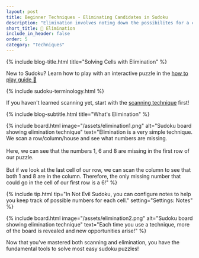 ```yaml
---
layout: post
title: Beginner Techniques - Eliminating Candidates in Sudoku
description: "Elimination involves noting down the possibilites for a cell in a sudoku puzzle and eliminating conflicting numbers that appear in the same row, column or house."
short_title: 🙅 Elimination
include_in_header: false
order: 5
category: "Techniques"
---
```


{% include blog-title.html title="Solving Cells with Elimination" %}
<div class="hint-box">
  New to Sudoku? Learn how to play with an interactive puzzle in the <a href="/posts/how-to-play">how to play guide 🔗</a>
</div>

{% include sudoku-terminology.html %}

If you haven't learned scanning yet, start with the <a href="/posts/scanning">scanning technique</a> first!

{% include blog-subtitle.html title="What's Elimination" %}

{% include board.html 
  image="/assets/elimination1.png"
  alt="Sudoku board showing elimination technique" 
  text="Elimination is a very simple technique. We scan a row/column/house and see what numbers are missing.<br><br>Here, we can see that the numbers 1, 6 and 8 are missing in the first row of our puzzle.<br><br>But if we look at the last cell of our row, we can scan the column to see that both 1 and 8 are in the column. Therefore, the only missing number that could go in the cell of our first row is a 6!"
%}

{% include tip.html 
  tip="In Not Evil Sudoku, you can configure notes to help you keep track of possible numbers for each cell."
  setting="Settings: Notes"
%}

{% include board.html 
  image="/assets/elimination2.png"
  alt="Sudoku board showing elimination technique" 
  text="Each time you use a technique, more of the board is revealed and new opportunities arise!"
%}

Now that you've mastered both scanning and elimination, you have the fundamental tools to solve most easy sudoku puzzles! 
